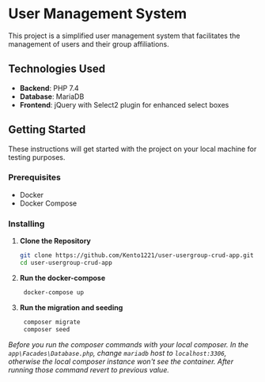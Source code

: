# User Management System

This project is a simplified user management system that facilitates the management of users and their group affiliations.

## Technologies Used

- **Backend**: PHP 7.4
- **Database**: MariaDB
- **Frontend**: jQuery with Select2 plugin for enhanced select boxes

## Getting Started

These instructions will get started with the project on your local machine for testing purposes.

### Prerequisites

- Docker
- Docker Compose

### Installing

1. **Clone the Repository**

   ```bash
   git clone https://github.com/Kento1221/user-usergroup-crud-app.git
   cd user-usergroup-crud-app

2. **Run the docker-compose**

    ```bash
     docker-compose up
    ```
3. **Run the migration and seeding**

    ```bash
     composer migrate
     composer seed
    ```
 
  *Before you run the composer commands with your local composer. In the `app\Facades\Database.php`, change `mariadb` host to `localhost:3306`, otherwise the local composer instance won't see the container. After running those command revert to previous value.*


